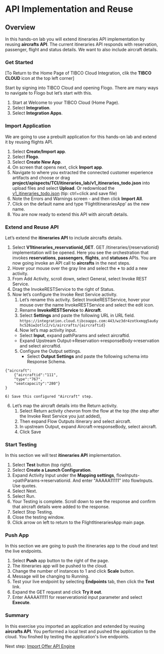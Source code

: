 # API Implementation and Reuse

## Overview
In this hands-on lab you will extend itineraries API implementation by reusing **aircrafts API**.  The current itineraries API responds with reservation, passenger, flight and status details.  We want to also include aircraft details.  

### Get Started

[To Return to the Home Page of TIBCO Cloud Integration, clik the **TIBCO CLOUD** icon at the top left corner]

Start by signing into TIBCO Cloud and opening Flogo.  There are many ways to navigate to Flogo but let’s start with this.

1)	Start at Welcome to your TIBCO Cloud (Home Page).
2)	Select **Integration**.
3)  Select **Integration Apps**.

### Import Application

We are going to use a prebuilt application for this hands-on lab and extend it by reusing flights API. 

1)	Select **Create/Import app**.
2)	Select **Flogo**.
3)  Select **Create New App**.
4)  On screen that opens next, click **Import app**.
5)	Navigate to where you extracted the connected customer experience artifacts and choose or drag **project/apispects/TCI/itineraries_lab/v1_itineraries_todo.json** into upload files and select **Upload**.
  Or redownload the [v1_itineraries_todo.json](https://github.com/claw-ai/Keys2Cloud/tree/master/project/apispecs/TCI/Itineraries_lab/v1_itineraries_todo.json) (tip: ctrl+click and save file)
6)  Note the Errors and Warnings screen - and then click **Import All**.
7)	Click on the default name and type ‘FlightItinerariesApp’ as the new name.
8)	You are now ready to extend this API with aircraft details.
  
### Extend and Reuse API

Let’s extend the **itineraries API** to include aircrafts details.

1)	Select **V1Itineraries_reservationid_GET**.  GET /itineraries/{reservationid} implementation will be opened.  Here you see the orchestration that invokes **reservations**, **passengers**, **flights**, and **statuses** APIs.  You are now going invoke an API call to **aircrafts** in the next steps.
2)	Hover your mouse over the gray line and select the **+** to add a new activity.
3)	From Add Activity, scroll down, select General, select Invoke REST Service. 
4)	Drag the InvokeRESTService to the right of Status.
5)	Now let’s configure the Invoke Rest Service activity.  
    1)	Let’s rename this activity.  Select InvokeRESTService, hover your mouse over the name InvokeRESTService and select the edit icon.  
    2)	Rename **InvokeRESTService** to **Aircraft**.
    3)  Select **Settings** and paste the following URL in URL field.
  `https://integration.cloud.tibcoapps.com:443/wz3dr4zotkxmqg5au6yhc526iw2otlc2/v1/aircrafts/{aircraftid}`
    4)  Now let’s map activity input.  
       - Select **Input**, expand pathParams and select aircraftid.   
       - Expand Upstream Output->Reservation->responseBody->reservation and select aircraftid.
    5) Configure the Output settings.  
       - Select **Output Settings** and paste the following schema into Response Schema.
```
{"aircraft":
    {"aircraftid":"111",
    "type":"767",
    "seatcapacity":"280"}
}
```
    6) Save this configured "Aircraft" step.
6) Let’s map the aircraft details into the Return activity.  
    1) Select Return activity chevron from the flow at the top (the step after the Invoke Rest Service you just added),
    2) Then expand Flow Outputs itinerary and select aircraft.  
    3) In upstream Output, expand Aircraft->responseBody, select aircraft.
    4) Click Save
  
### Start Testing

In this section we will test **itineraries API** implementation.

1)	Select **Test** button (top right).
2)	Select **Create a Launch Configuration**.
3)	Expand Activity Input under the **Mapping settings**, flowInputs->pathParams->reservationid.  And enter "AAAAA11111" into flowInputs.  Use quotes.  
4)  Select Next. 
5)  Select Run.
6)	Your Testing is complete.  Scroll down to see the response and confirm that aircraft details were added to the response.
7)	Select Stop Testing. 
8)  Close the testing window.
9)  Click arrow  on left to return to the FlightItinerariesApp main page. 
  
### Push App

In this section we are going to push the itineraries app to the cloud and test the live endpoints.

1)	Select **Push** app button to the right of the page.
2)	The itineraries app will be pushed to the cloud.
3)  Change the number of instances to 1 and click **Scale** button.
4)  Message will be changing to Running.
5)	Test your live endpoint by selecting **Endpoints** tab, then click the **Test** link.
6)  Expand the GET request and click **Try it out**.
7)	Enter AAAAA11111 for reserverationid input parameter and select **Execute**.
  
### Summary
In this exercise you imported an application and extended by reusing **aircrafts API**.  You performed a local test and pushed the application to the cloud.  You finshed by testing the application's live endpoints.
  
Next step: [Import Offer API Engine](3.TCE.md)
